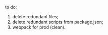to do:
1) delete redundant files;
2) delete redundant scripts from package.json;
3) webpack for prod (clean).
